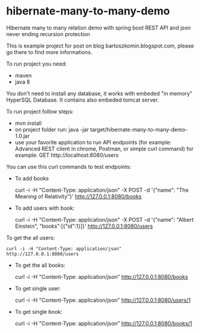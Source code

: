 # hibernate-many-to-many-demo

Hibernate many to many relation demo with spring boot REST API and json never ending recursion protection

This is example project for post on blog  bartoszkomin.blogspot.com, please go there to find more informations.

To run project you need:
- maven
- java 8

You don't need to install any database, it works with embeded "in memory" HyperSQL Database. It contains also embeded tomcat server.

To run project follow steps:
- mvn install
- on project folder run: java -jar target/hibernate-many-to-many-demo-1.0.jar
- use your favorite application to run API endpoints (for example: Advanced REST client in chrome, Postman, or simple curl command) for example: GET http://localhost:8080/users

You can use this curl commands to test endpoints:

- To add books

	curl -i -H "Content-Type: application/json" -X POST -d '{"name": "The Meaning of Relativity"}' http://127.0.0.1:8080/books

- To add users with book:

	curl -i -H "Content-Type: application/json" -X POST -d '{"name": "Albert Einstein", "books":[{"id":1}]}' http://127.0.0.1:8080/users

To get the all users:

	curl -i -H "Content-Type: application/json" http://127.0.0.1:8080/users

- To get the all books:

	curl -i -H "Content-Type: application/json" http://127.0.0.1:8080/books

- To get single user:

	curl -i -H "Content-Type: application/json" http://127.0.0.1:8080/users/1

- To get single book:

	curl -i -H "Content-Type: application/json" http://127.0.0.1:8080/books/1
